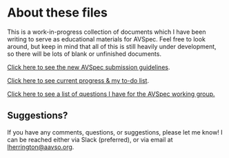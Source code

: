 # About these files

This is a work-in-progress collection of documents which I have been writing to serve as educational materials for AVSpec. Feel free to look around, but keep in mind that all of this is still heavily under development, so there will be lots of blank or unfinished documents.

[Click here to see the new AVSpec submission guidelines](avspec%20data%20reduction%20guidelines.md).

[Click here to see current progress & my to-do list](TODO.md).

[Click here to see a list of questions I have for the AVSpec working group.](terminology.md)

## Suggestions?
If you have any comments, questions, or suggestions, please let me know! I can be reached either via Slack (preferred), or via email at lherrington@aavso.org.
